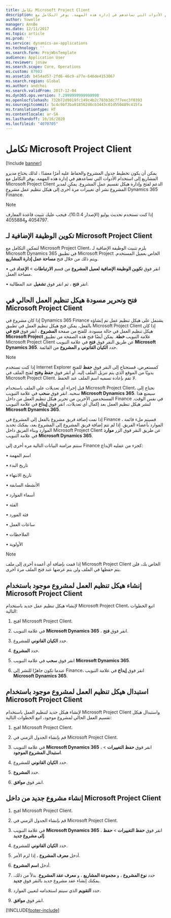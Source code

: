 ```yaml
---
title: تكامل Microsoft Project Client
description: يمكن أن يكون تخطيط جدول المشروع والحفاظ عليه أمرًا معقدًا ، لذلك يحتاج مديرو المشاريع إلى استخدام الأدوات التي تساعدهم في إدارة هذه المهمة. يوفر التكامل مع Microsoft Project Client الدعم لفتح وإدارة هيكل تقسيم عمل المشروع.
author: Yowelle
manager: AnnBe
ms.date: 12/11/2017
ms.topic: article
ms.prod: ''
ms.service: dynamics-ax-applications
ms.technology: ''
ms.search.form: ProjWbsTemplate
audience: Application User
ms.reviewer: josaw
ms.search.scope: Core, Operations
ms.custom: 87983
ms.assetid: b454ad57-2fd6-46c9-a77e-646de4153067
ms.search.region: Global
ms.author: andchoi
ms.search.validFrom: 2017-12-04
ms.dyn365.ops.version: 7.2999999999999998
ms.openlocfilehash: 732b72d9819fc149c4b2c783b3dc7f7eec3f0393
ms.sourcegitcommit: 5c4c9bf3ba018562d6cb3443c01d550489c415fa
ms.translationtype: HT
ms.contentlocale: ar-SA
ms.lasthandoff: 10/16/2020
ms.locfileid: "4070705"
---
```

# <a name="microsoft-project-client-integration"></a>تكامل Microsoft Project Client

[!include [banner](../includes/banner.md)]

يمكن أن يكون تخطيط جدول المشروع والحفاظ عليه أمرًا معقدًا ، لذلك يحتاج مديرو المشاريع إلى استخدام الأدوات التي تساعدهم في إدارة هذه المهمة. يوفر التكامل مع Microsoft Project Client الدعم لفتح وإدارة هيكل تقسيم عمل المشروع. يمكن لمدير المشروع نشر أي تغييرات مرة أخرى إلى هيكل تنظيم عمل مشروع Dynamics 365 Finance.

> [!NOTE]
> إذا كنت تستخدم تحديث يوليو (الإصدار 10.0.4)، فيجب عليك تثبيت قاعدة المعارف 4054797 و4055884.

## <a name="configure-the-microsoft-project-client-add-in"></a>تكوين الوظيفة الإضافية لـ Microsoft Project Client
لتمكين التكامل مع Microsoft Project Client، يلزم تثبيت الوظيفة الإضافية لـ Microsoft Dynamics 365 في تطبيق Microsoft Project الخاص بعميل المستخدم. ويتم ذلك من خلال فتح **مساحة عمل إدارة المشاريع**.

•   انقر فوق **تكوين الوظيفة الإضافية لعميل المشروع** من قسم **الارتباطات** > **الإعداد** في مساحة العمل.

•   انقر **فتح** ، ثم انقر فوق **تشغيل** عند المطالبة.

## <a name="open-and-edit-an-existing-draft-work-breakdown-structure-in-microsoft-project-client"></a>فتح وتحرير مسودة هيكل تنظيم العمل الحالي في Microsoft Project Client
إذا كان مشروع في Dynamics 365 Finance يشتمل على هيكل تنظيم عمل تم إنشاؤه بالفعل، يمكن فتح هيكل تنظيم العمل في تطبيق Microsoft Project Client إذا كان هيكل تنظيم العمل في حالة مسودة. للفتح من صفحة **المشروع** ، انقر فوق **فتح في Microsoft Project** علامة التبويب **خطة**. يمكن أيضًا فتح هذه الصفحة من تطبيق Microsoft Project Client عن طريق النقر فوق **فتح** في علامة التبويب **Microsoft Dynamics 365**. حدد **الكيان القانوني** و **المشروع** من القائمة.

> [!NOTE]
> إذا كنت تستخدم Internet Explorer كمستعرض، فستحتاج إلى النقر فوق **حفظ** للفتح يدويًا من الموقع الذي يتم تنزيل الملف إليه. أو انقر فوق **حفظ وفتح** لفتح الملف في Microsoft Project Client. لا تقم بإعادة تسميه اسم الملف عند الحفظ.

قبل إجراء أي تعديلات على الملف باستخدام Microsoft Project Client، تحتاج إلى سحبه. انقر فوق **سحب** في علامة التبويب **Microsoft Dynamics 365**. سيمنع هذا المستخدمين الآخرين من تحرير هيكل تنظيم العمل من داخل Finance في نفس الوقت. لنشر هيكل تنظيم العمل بعد إكمال أي تعديلات، انقر فوق **إيداع** في علامة التبويب **Microsoft Dynamics 365**.

إذا تمت إضافة فريق مشروع بالفعل إلى المشروع في Finance ، فسيتم ملء قائمة الموارد بأعضاء الفريق. إذا لم تتم إضافة فريق المشروع إلى المشروع بعد، يمكنك تحديد الموارد وبناء الفريق داخل Microsoft Project Client عن طريق النقر فوق الزر **موارد** في علامة التبويب **Microsoft Dynamics 365**. 

ستتم مزامنة البيانات التالية مره أخرى إلى Finance كجزء من عمليه الإيداع:

•   اسم المهمة

•   تاريخ البدء

•   تاريخ الانتهاء

•   الأنشطة السابقة

•   أسماء الموارد

•   الفئة

•   فئة المورد

•   ساعات العمل

•   الملاحظات

•   الأولوية

> [!NOTE]
> إذا قمت بإضافة أي أعمدة أخرى إلى ملف Microsoft Project Client الخاص بك، فلن يتم حفظها في الملف ولن يتم عرضها عند فتح الملف مرة أخرى.

## <a name="create-the-work-breakdown-structure-for-an-existing-project-using-microsoft-project-client"></a>إنشاء هيكل تنظيم العمل لمشروع موجود باستخدام Microsoft Project Client
لإنشاء هيكل تنظيم عمل جديد باستخدام Microsoft Project Client، اتبع الخطوات التالية:


1.  افتح Microsoft Project Client.

2.  في علامة التبويب **Microsoft Dynamics 365** ، انقر فوق **فتح**.

3.  حدد **الكيان القانوني** للمشروع.

4.  حدد **المشروع**.

5.  انقر فوق **سحب** في علامة التبويب **Microsoft Dynamics 365**.

6.  عندما تكون جاهزًا للنشر إلى Finance، انقر فوق **إيداع** في علامة التبويب **Microsoft Dynamics 365**.

## <a name="replace-the-existing-work-breakdown-structure-for-an-existing-project-using-microsoft-project-client"></a>استبدال هيكل تنظيم العمل لمشروع موجود باستخدام Microsoft Project Client
لإنشاء هيكل جديد لتنظيم العمل باستخدام Microsoft Project Client واستبدال هيكل تقسيم العمل الحالي لمشروع موجود، اتبع الخطوات التالية:

1.  افتح Microsoft Project Client.

2.  قم بإنشاء الجدول الزمني في Microsoft Project Client.

3.  في علامة التبويب **Microsoft Dynamics 365** ، انقر فوق **حفظ التغييرات** > **استبدال المشروع الموجود**.

4.  حدد **الكيان القانوني** للمشروع.

5.  حدد **المشروع**.

6.  انقر فوق **موافق**.

## <a name="create-a-new-project-from-within-microsoft-project-client"></a>إنشاء مشروع جديد من داخل Microsoft Project Client


1.  افتح Microsoft Project Client.

2.  قم بإنشاء الجدول الزمني في Microsoft Project Client.

3.  في علامة التبويب **Microsoft Dynamics 365** ، انقر فوق **حفظ التغييرات** > **حفظ إلى مشروع جديد**.

4.  حدد **الكيان القانوني** للمشروع.

5.  أدخل **معرف المشروع** ، إذا لزم الأمر.

6.  أدخل **اسم المشروع**.

7.  حدد **نوع المشروع** ، و **مجموعة المشاريع** ، و **معرف عقد المشروع**. بدلاً من ذلك، يمكنك إنشاء عقد مشروع جديد بالنقر فوق **جديد**.

8.  حدد **التقويم** الذي سيتم استخدامه لتعيين الموارد.

11. انقر فوق **موافق**.


[!INCLUDE[footer-include](../includes/footer-banner.md)]